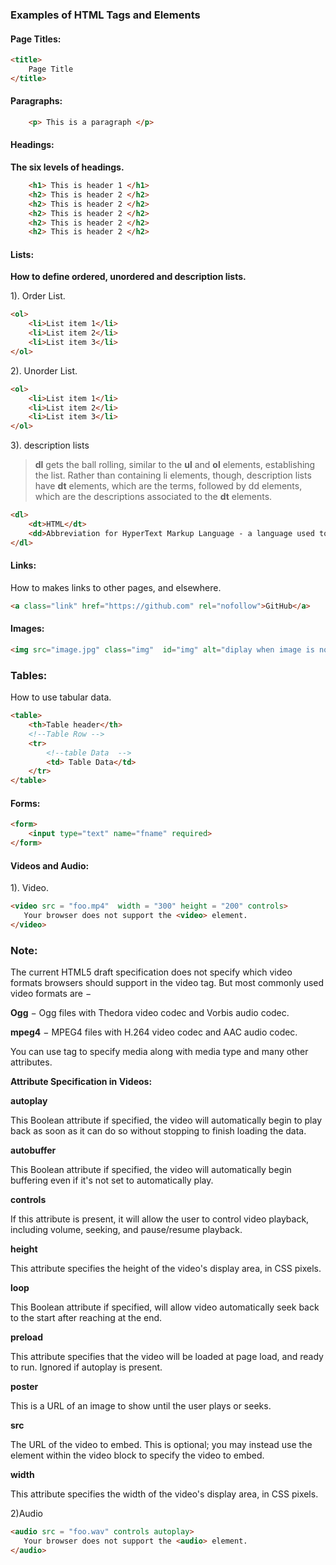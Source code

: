 ### **Examples of HTML Tags and Elements**  


#### **Page Titles:**

```html
<title>
	Page Title
</title>
```

#### **Paragraphs:**

```html
	<p> This is a paragraph </p>
```	

#### **Headings:**

**The six levels of headings.**

```html
	<h1> This is header 1 </h1>
	<h2> This is header 2 </h2>
	<h2> This is header 2 </h2> 
	<h2> This is header 2 </h2> 
	<h2> This is header 2 </h2> 
	<h2> This is header 2 </h2> 
```

#### **Lists:**

**How to define ordered, unordered and description lists.**

1). Order List.

```html
<ol>
	<li>List item 1</li>
	<li>List item 2</li>
	<li>List item 3</li>
</ol>
```

2). Unorder List.

```html
<ol>
	<li>List item 1</li>
	<li>List item 2</li>
	<li>List item 3</li>
</ol>
```

3). description lists

> **dl** gets the ball rolling, similar to the **ul** and **ol** elements, establishing the list. Rather than containing li elements, though, description lists have **dt** elements, which are the terms, followed by dd elements, which are the descriptions associated to the **dt** elements. 

```html
<dl>
    <dt>HTML</dt>
    <dd>Abbreviation for HyperText Markup Language - a language used to make web pages.</dd>
</dl>    
```    


#### **Links:**

How to makes links to other pages, and elsewhere.

```html
<a class="link" href="https://github.com" rel="nofollow">GitHub</a>
```

#### **Images:**

```html
<img src="image.jpg" class="img"  id="img" alt="diplay when image is not available"> 
```

### **Tables:**

How to use tabular data.

```html
<table>
	<th>Table header</th>
	<!--Table Row -->
	<tr>
		<!--table Data  -->
		<td> Table Data</td>
	</tr>
</table>
```

#### **Forms:**

```html
<form>
	<input type="text" name="fname" required>
</form>
```

#### **Videos and Audio:**

1). Video.

```html
<video src = "foo.mp4"  width = "300" height = "200" controls>
   Your browser does not support the <video> element.   
</video>
``` 
### **Note:**

The current HTML5 draft specification does not specify which video formats browsers should support in the video tag. But most commonly used video formats are −

**Ogg** − Ogg files with Thedora video codec and Vorbis audio codec.

**mpeg4** − MPEG4 files with H.264 video codec and AAC audio codec.

You can use **<source>** tag to specify media along with media type and many other attributes.  


**Attribute Specification in Videos:** 

**autoplay**

This Boolean attribute if specified, the video will automatically begin to play back as soon as it can do so without stopping to finish loading the data.


**autobuffer**

This Boolean attribute if specified, the video will automatically begin buffering even if it's not set to automatically play.


**controls**

If this attribute is present, it will allow the user to control video playback, including volume, seeking, and pause/resume playback.


**height**

This attribute specifies the height of the video's display area, in CSS pixels.

	
**loop**

This Boolean attribute if specified, will allow video automatically seek back to the start after reaching at the end.


**preload**

This attribute specifies that the video will be loaded at page load, and ready to run. Ignored if autoplay is present.

**poster**

This is a URL of an image to show until the user plays or seeks.


**src**

The URL of the video to embed. This is optional; you may instead use the <source> element within the video block to specify the video to embed.
	
**width**

This attribute specifies the width of the video's display area, in CSS pixels.

2)Audio

```html
<audio src = "foo.wav" controls autoplay>
   Your browser does not support the <audio> element.   
</audio>
```